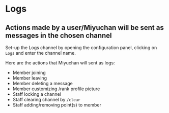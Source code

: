 # Logs
## Actions made by a user/Miyuchan will be sent as messages in the chosen channel

Set-up the Logs channel by opening the configuration panel, clicking on `Logs` and enter the channel name.

Here are the actions that Miyuchan will sent as logs:
* Member joining
* Member leaving
* Member deleting a message
* Member customizing /rank profile picture
* Staff locking a channel
* Staff clearing channel by `/clear`
* Staff adding/removing point(s) to member
